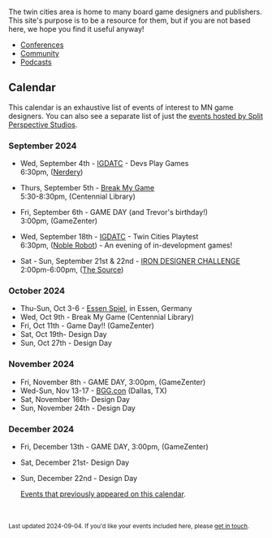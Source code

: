 The twin cities area is home to many board game designers and publishers. This site's purpose is to be a resource for them, but if you are not based here, we hope you find it useful anyway!

- [Conferences](conferences)
- [Community](community)
- [Podcasts](podcasts)


## Calendar

This calendar is an exhaustive list of events of interest to MN game designers. You can also see a separate list of just the [events hosted by Split Perspective Studios](split_perspective_studios).


### September 2024

- Wed, September 4th - [IGDATC](https://igdatc.org/) - Devs Play Games<br />6:30pm, ([Nerdery](https://nerdery.com/))

- Thurs, September 5th - [Break My Game](https://www.eventbrite.com/e/break-my-game-playtesting-twin-cities-mn-centennial-library-registration-975381441147)<br />5:30-8:30pm, (Centennial Library)

- Fri, September 6th - GAME DAY (and Trevor's birthday!)<br />3:00pm, (GameZenter)

- Wed, September 18th - [IGDATC](https://igdatc.org/) - Twin Cities Playtest<br />6:30pm, ([Noble Robot](https://noblerobot.com/)) - An evening of in-development games!

- Sat - Sun, September 21st & 22nd - [IRON DESIGNER CHALLENGE](split_perspective_studios#iron-designer-challenge)<br />2:00pm-6:00pm, ([The Source](https://sourcecomicsandgames.com/))


### October 2024

- Thu-Sun, Oct 3-6 - [Essen Spiel](https://www.spiel-essen.de/en/), in Essen, Germany
- Wed, Oct 9th - Break My Game (Centennial Library)
- Fri, Oct 11th - Game Day!! (GameZenter)
- Sat, Oct 19th- Design Day
- Sun, Oct 27th - Design Day

### November 2024

- Fri, November 8th - GAME DAY, 3:00pm, (GameZenter)
- Wed-Sun, Nov 13-17 - [BGG.con](https://tabletop.events/conventions/bgg.con-2024) (Dallas, TX)
- Sat, November 16th- Design Day
- Sun, November 24th - Design Day

### December 2024

- Fri, December 13th - GAME DAY, 3:00pm, (GameZenter)
- Sat, December 21st- Design Day
- Sun, December 22nd - Design Day


    [Events that previously appeared on this calendar](events).

<br /><br /><small>Last updated 2024-09-04. If you'd like your events included here, please [get in touch](about).</small>
